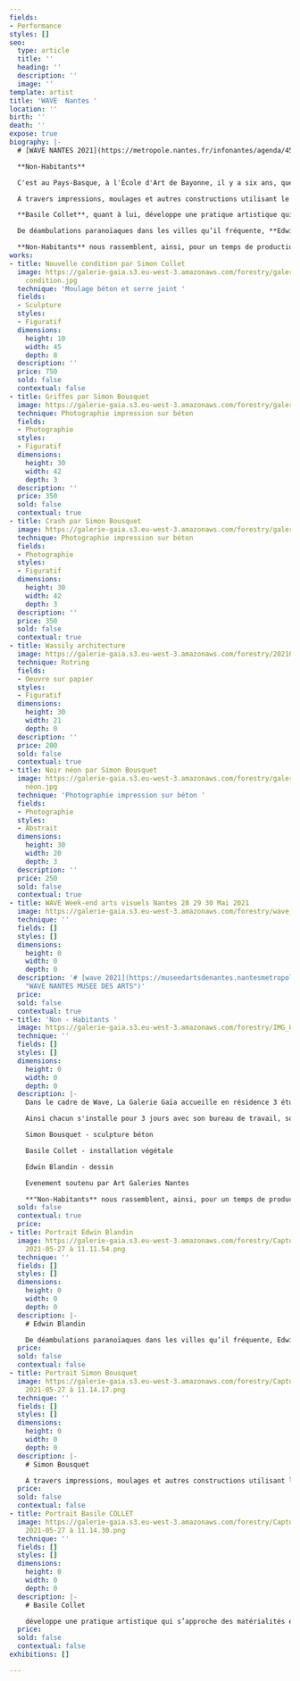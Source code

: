 ```yaml
---
fields:
- Performance
styles: []
seo:
  type: article
  title: ''
  heading: ''
  description: ''
  image: ''
template: artist
title: 'WAVE  Nantes '
location: ''
birth: ''
death: ''
expose: true
biography: |-
  # [WAVE NANTES 2021](https://metropole.nantes.fr/infonantes/agenda/45412-wave--week-end-arts-visuels "WAVE NANTES")

  **Non-Habitants**

  C'est au Pays-Basque, à l'École d'Art de Bayonne, il y a six ans, que nous nous sommes trouvés. Depuis cette époque riche de découvertes, de partages et d’apprentissages, nous évoluons au gré de nos recherches, de nos aventures, voyageant aussi bien à travers des villes modernes que des paysages anciens. Ces errances nous ont amené à nous retrouver à Nantes, belle et grande place aux mille desseins artistiques, carrefour de curiosités peuplé de réalisateurs et acteurs d’un monde aux multiples facettes culturelles. Aussi, ayant emprunté des chemins différents au cours de ces dernières années, nous croisons à nouveau notre compréhension singulière d’espaces hybride par l'expérience de nos médiums respectifs.

  A travers impressions, moulages et autres constructions utilisant le béton, exploitant les éléments du chantier, du monde ouvrier, **Simon Bousquet** compose ses réalisations autour de questionnements sur les ruines qui nous entourent, avec lesquelles on vit.

  **Basile Collet**, quant à lui, développe une pratique artistique qui s’approche des matérialités et notions des systèmes de survie, des traces d’existences, et de la perpétuité de la mémoire, par le biais d’installations, de sculptures, dessins et vidéos. Son travail opère comme un exercice de traduction entre l’immatérialité de l'idéal et la réalité politique. Il conduit dans le cadre du programme CCC à la Head Genève, une recherche sur le lien entre les imaginaires apocalyptiques et la gestion des territoires.

  De déambulations paranoïaques dans les villes qu’il fréquente, **Edwin Blandin** expérimente des productions visuelles, comme la réalisation d’un scénario et autres objets qui génèrent des histoires. Une perte de repères esthétiques architecturaux lui permet de construire des récits imaginaires à travers ces cités, telle une exploration kaléidoscopique non seulement par le biais de l’optique de la caméra mais aussi par le crayon. Il poursuit cette ligne qui illustre cette belle image d’un érotisme brut entre cinéma et théâtre. Son travail peut rester à jamais un film de papier, scénario de futures villes habitables, laissé sur le coin de la table avant même d’être réalisé pour devenir des ruines.

  **Non-Habitants** nous rassemblent, ainsi, pour un temps de production, sur le lieu même de l’exposition, à la **Galerie Gaïa à Nantes,** le temps d'un week-end de déambulation artistique dans la ville  : [Wave]() Ce processus expérimental tente de voir comment la diversité et la pluralité de nos approches plastiques cohabitent, s'adaptent et se transforment via des fragments de nos travaux. Partageant un intérêt commun pour le paysage urbain, les marques et les caractéristiques des modes d’habitation, nous prenons le parti à travers le projet « Non-Habitants » de vivre cette cohabitation fortuite comme un moteur de notre création personnelle.
works:
- title: Nouvelle condition par Simon Collet
  image: https://galerie-gaia.s3.eu-west-3.amazonaws.com/forestry/galerie-gaia-simon-collet-nouvelle
    condition.jpg
  technique: 'Moulage béton et serre joint '
  fields:
  - Sculpture
  styles:
  - Figuratif
  dimensions:
    height: 10
    width: 45
    depth: 8
  description: ''
  price: 750
  sold: false
  contextual: false
- title: Griffes par Simon Bousquet
  image: https://galerie-gaia.s3.eu-west-3.amazonaws.com/forestry/galerie-gaia-simon-collet-griffes.jpg
  technique: Photographie impression sur béton
  fields:
  - Photographie
  styles:
  - Figuratif
  dimensions:
    height: 30
    width: 42
    depth: 3
  description: ''
  price: 350
  sold: false
  contextual: true
- title: Crash par Simon Bousquet
  image: https://galerie-gaia.s3.eu-west-3.amazonaws.com/forestry/galerie-gaia-simon-BOUSQUET-crash.jpg
  technique: Photographie impression sur béton
  fields:
  - Photographie
  styles:
  - Figuratif
  dimensions:
    height: 30
    width: 42
    depth: 3
  description: ''
  price: 350
  sold: false
  contextual: true
- title: Wassily architecture
  image: https://galerie-gaia.s3.eu-west-3.amazonaws.com/forestry/20210529_135250.jpg
  technique: Rotring
  fields:
  - Oeuvre sur papier
  styles:
  - Figuratif
  dimensions:
    height: 30
    width: 21
    depth: 0
  description: ''
  price: 200
  sold: false
  contextual: true
- title: Noir néon par Simon Bousquet
  image: https://galerie-gaia.s3.eu-west-3.amazonaws.com/forestry/galerie-gaia-simon-collet-noir
    néon.jpg
  technique: 'Photographie impression sur béton '
  fields:
  - Photographie
  styles:
  - Abstrait
  dimensions:
    height: 30
    width: 20
    depth: 3
  description: ''
  price: 250
  sold: false
  contextual: true
- title: WAVE Week-end arts visuels Nantes 28 29 30 Mai 2021
  image: https://galerie-gaia.s3.eu-west-3.amazonaws.com/forestry/wave_150dpi-01 (1).png
  technique: ''
  fields: []
  styles: []
  dimensions:
    height: 0
    width: 0
    depth: 0
  description: '# [wave 2021](https://museedartsdenantes.nantesmetropole.fr/infonantes/mda/agenda/45412-wave--week-end-arts-visuels
    "WAVE NANTES MUSEE DES ARTS")'
  price: 
  sold: false
  contextual: true
- title: 'Non - Habitants '
  image: https://galerie-gaia.s3.eu-west-3.amazonaws.com/forestry/IMG_0982.jpeg
  technique: ''
  fields: []
  styles: []
  dimensions:
    height: 0
    width: 0
    depth: 0
  description: |-
    Dans le cadre de Wave, La Galerie Gaïa accueille en résidence 3 étudiants de l'Ecole des Beaux Arts de Nantes afin qu'après cette longue période de retrait forcé ils puissent montrer, échanger sur leurs pratiques respectives en travaillant sur place leurs disciplines.

    Ainsi chacun s'installe pour 3 jours avec son bureau de travail, son matériel et ses envies d'évoquer leur rapport à la ville, à l'espace de vie et à la galerie.

    Simon Bousquet - sculpture béton

    Basile Collet - installation végétale

    Edwin Blandin - dessin

    Evenement soutenu par Art Galeries Nantes

    **"Non-Habitants** nous rassemblent, ainsi, pour un temps de production, sur le lieu même de l’exposition, à la **Galerie Gaïa à Nantes,** le temps d’un week-end de déambulation artistique dans la ville : [Wave](https://galeriegaia.fr/artists/wave-week-end-arts-visuels-nantes/) Ce processus expérimental tente de voir comment la diversité et la pluralité de nos approches plastiques cohabitent, s’adaptent et se transforment via des fragments de nos travaux. Partageant un intérêt commun pour le paysage urbain, les marques et les caractéristiques des modes d’habitation, nous prenons le parti à travers le projet « Non-Habitants » de vivre cette cohabitation fortuite comme un moteur de notre création personnelle."
  sold: false
  contextual: true
  price: 
- title: Portrait Edwin Blandin
  image: https://galerie-gaia.s3.eu-west-3.amazonaws.com/forestry/Capture d’écran
    2021-05-27 à 11.11.54.png
  technique: ''
  fields: []
  styles: []
  dimensions:
    height: 0
    width: 0
    depth: 0
  description: |-
    # Edwin Blandin

    De déambulations paranoïaques dans les villes qu’il fréquente, Edwin Blandin expérimente des productions visuelles, comme la réalisation d’un scénario et autres objets qui génèrent des histoires. Une perte de repères esthétiques architecturaux lui permet de construire des récits imaginaires à travers ces cités, telle une exploration kaléidoscopique non seulement par le biais de l’optique de la caméra mais aussi par le crayon. Il poursuit cette ligne qui illustre cette belle image d’un érotisme brut entre cinéma et théâtre. Son travail peut rester à jamais un film de papier, scénario de futures villes habitables, laissé sur le coin de la table avant même d’être réalisé pour devenir des ruines.
  price: 
  sold: false
  contextual: false
- title: Portrait Simon Bousquet
  image: https://galerie-gaia.s3.eu-west-3.amazonaws.com/forestry/Capture d’écran
    2021-05-27 à 11.14.17.png
  technique: ''
  fields: []
  styles: []
  dimensions:
    height: 0
    width: 0
    depth: 0
  description: |-
    # Simon Bousquet

    A travers impressions, moulages et autres constructions utilisant le béton, exploitant les éléments du chantier, du monde ouvrier, Simon Bousquet compose ses réalisations autour de questionnements sur les ruines qui nous entourent, avec lesquelles on vit.
  price: 
  sold: false
  contextual: false
- title: Portrait Basile COLLET
  image: https://galerie-gaia.s3.eu-west-3.amazonaws.com/forestry/Capture d’écran
    2021-05-27 à 11.14.30.png
  technique: ''
  fields: []
  styles: []
  dimensions:
    height: 0
    width: 0
    depth: 0
  description: |-
    # Basile Collet

    développe une pratique artistique qui s’approche des matérialités et notions des systèmes de survie, des traces d’existences, et de la perpétuité de la mémoire, par le biais d’installations, de sculptures, dessins et vidéos. Son travail opère comme un exercice de traduction entre l’immatérialité de l'idéal et la réalité politique. Il conduit dans le cadre du programme CCC à la Head Genève, une recherche sur le lien entre les imaginaires apocalyptiques et la gestion des territoires.
  price: 
  sold: false
  contextual: false
exhibitions: []

---
```

